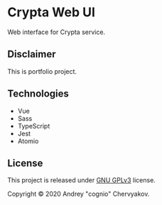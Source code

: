 # Crypta Web UI
Web interface for Crypta service.

## Disclaimer
This is portfolio project.

## Technologies
- Vue
- Sass
- TypeScript
- Jest
- Atomio

## License
This project is released under [GNU GPLv3](https://opensource.org/licenses/GPL-3.0) license.

Copyright © 2020 Andrey "cognio" Chervyakov.
